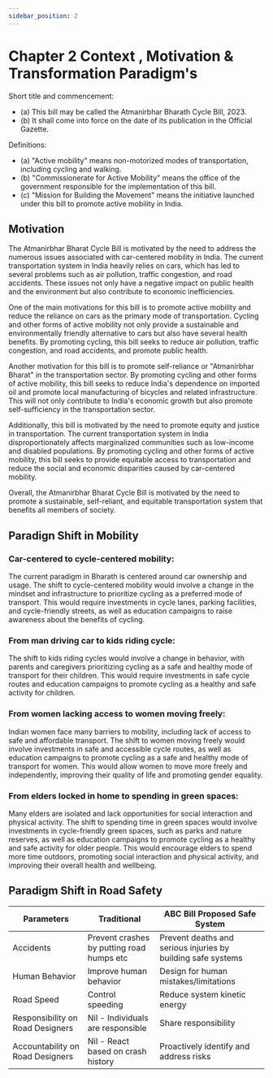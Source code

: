 ```yaml
---
sidebar_position: 2
---
```


# Chapter 2 Context , Motivation & Transformation Paradigm's
Short title and commencement:
- (a) This bill may be called the Atmanirbhar Bharath Cycle Bill, 2023.
- (b) It shall come into force on the date of its publication in the Official Gazette.

Definitions:
- (a) "Active mobility" means non-motorized modes of transportation, including cycling and walking.
- (b) "Commissionerate for Active Mobility" means the office of the government responsible for the implementation of this bill.
- (c) "Mission for Building the Movement" means the initiative launched under this bill to promote active mobility in India.

## Motivation 

The Atmanirbhar Bharat Cycle Bill is motivated by the need to address the numerous issues associated with car-centered mobility in India. The current transportation system in India heavily relies on cars, which has led to several problems such as air pollution, traffic congestion, and road accidents. These issues not only have a negative impact on public health and the environment but also contribute to economic inefficiencies.

One of the main motivations for this bill is to promote active mobility and reduce the reliance on cars as the primary mode of transportation. Cycling and other forms of active mobility not only provide a sustainable and environmentally friendly alternative to cars but also have several health benefits. By promoting cycling, this bill seeks to reduce air pollution, traffic congestion, and road accidents, and promote public health.

Another motivation for this bill is to promote self-reliance or "Atmanirbhar Bharat" in the transportation sector. By promoting cycling and other forms of active mobility, this bill seeks to reduce India's dependence on imported oil and promote local manufacturing of bicycles and related infrastructure. This will not only contribute to India's economic growth but also promote self-sufficiency in the transportation sector.

Additionally, this bill is motivated by the need to promote equity and justice in transportation. The current transportation system in India disproportionately affects marginalized communities such as low-income and disabled populations. By promoting cycling and other forms of active mobility, this bill seeks to provide equitable access to transportation and reduce the social and economic disparities caused by car-centered mobility.

Overall, the Atmanirbhar Bharat Cycle Bill is motivated by the need to promote a sustainable, self-reliant, and equitable transportation system that benefits all members of society. 


##  Paradign Shift in Mobility


### Car-centered to cycle-centered mobility: 
The current paradigm in Bharath is centered around car ownership and usage. The shift to cycle-centered mobility would involve a change in the mindset and infrastructure to prioritize cycling as a preferred mode of transport. This would require investments in cycle lanes, parking facilities, and cycle-friendly streets, as well as education campaigns to raise awareness about the benefits of cycling.

### From man driving car to kids riding cycle:  
The shift to kids riding cycles would involve a change in behavior, with parents and caregivers prioritizing cycling as a safe and healthy mode of transport for their children. This would require investments in safe cycle routes and education campaigns to promote cycling as a healthy and safe activity for children.

### From women lacking access to women moving freely: 
 Indian women face many barriers to mobility, including lack of access to safe and affordable transport. The shift to women moving freely would involve investments in safe and accessible cycle routes, as well as education campaigns to promote cycling as a safe and healthy mode of transport for women. This would allow women to move more freely and independently, improving their quality of life and promoting gender equality.

### From elders locked in home to spending in green spaces:
  Many elders are isolated and lack opportunities for social interaction and physical activity. The shift to spending time in green spaces would involve investments in cycle-friendly green spaces, such as parks and nature reserves, as well as education campaigns to promote cycling as a healthy and safe activity for older people. This would encourage elders to spend more time outdoors, promoting social interaction and physical activity, and improving their overall health and wellbeing.



##   Paradigm Shift in Road Safety 

| Parameters  |  Traditional | ABC Bill Proposed Safe System  |
|---|---|---|
| Accidents | Prevent crashes by putting road humps etc | Prevent deaths and serious injuries by building safe systems |
| Human Behavior | Improve human behavior | Design for human mistakes/limitations |
| Road Speed |  Control speeding | Reduce system kinetic energy |
| Responsibility on Road Designers | Nil - Individuals are responsible  | Share responsibility |
| Accountability  on Road Designers| Nil - React based on crash  history |   Proactively identify and address risks |
 
 